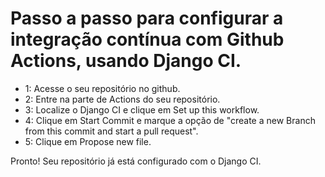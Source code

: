 # Passo a passo para configurar a integração contínua com Github Actions, usando Django CI.

- 1: Acesse o seu repositório no github.
- 2: Entre na parte de Actions do seu repositório.
- 3: Localize o Django CI e clique em Set up this workflow.
- 4: Clique em Start Commit e marque a opção de "create a new Branch from this commit and start a pull request".
- 5: Clique em Propose new file.

Pronto! Seu repositório já está configurado com o Django CI.
